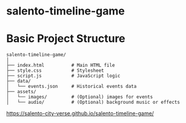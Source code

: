 # salento-timeline-game

# Basic Project Structure

```plaintext 
salento-timeline-game/
│
├── index.html          # Main HTML file
├── style.css           # Stylesheet
├── script.js           # JavaScript logic
├── data/
│   └── events.json     # Historical events data
├── assets/
│   └── images/         # (Optional) images for events
│   └── audio/          # (Optional) background music or effects
```



https://salento-city-verse.github.io/salento-timeline-game/
